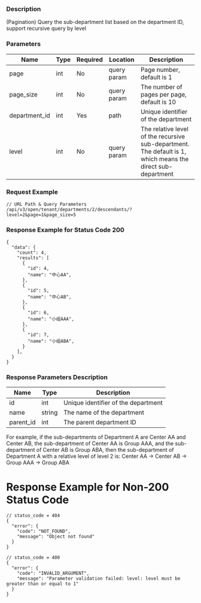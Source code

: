 ### Description

(Pagination) Query the sub-department list based on the department ID, support recursive query by level

### Parameters

| Name          | Type | Required | Location    | Description                                                                                                 |
|---------------|------|----------|-------------|-------------------------------------------------------------------------------------------------------------|
| page          | int  | No       | query param | Page number, default is 1                                                                                   |
| page_size     | int  | No       | query param | The number of pages per page, default is 10                                                                 |
| department_id | int  | Yes      | path        | Unique identifier of the department                                                                         |
| level         | int  | No       | query param | The relative level of the recursive sub-department. The default is 1, which means the direct sub-department |

### Request Example

```
// URL Path & Query Parameters
/api/v3/open/tenant/departments/2/descendants/?level=2&page=1&page_size=5
```

### Response Example for Status Code 200

```json5
{
  "data": {
    "count": 4,
    "results": [
      {
        "id": 4,
        "name": "中心AA",
      },
      {
        "id": 5,
        "name": "中心AB",
      },
      {
        "id": 6,
        "name": "小组AAA",
      },
      {
        "id": 7,
        "name": "小组ABA",
      }
    ],
  }
}
```

### Response Parameters Description

| Name      | Type   | Description                         |
|-----------|--------|-------------------------------------|
| id        | int    | Unique identifier of the department |
| name      | string | The name of the department          |
| parent_id | int    | The parent department ID            |

For example, if the sub-departments of Department A are Center AA and Center AB, the sub-department of Center AA is
Group AAA, and the sub-department of Center AB is Group ABA, then the sub-department of Department A with a relative
level of level 2 is: Center AA -> Center AB -> Group AAA -> Group ABA

# Response Example for Non-200 Status Code

```json5
// status_code = 404
{
  "error": {
    "code": "NOT_FOUND",
    "message": "Object not found"
  }
}
```

```json5
// status_code = 400
{
  "error": {
    "code": "INVALID_ARGUMENT",
    "message": "Parameter validation failed: level: level must be greater than or equal to 1"
  }
}
```
